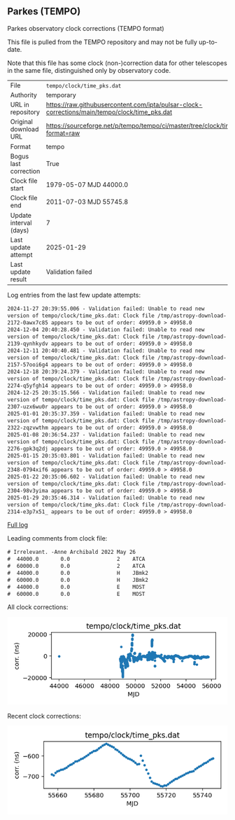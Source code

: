 
## Parkes (TEMPO)

Parkes observatory clock corrections (TEMPO format)

This file is pulled from the TEMPO repository and may not be fully
up-to-date.

Note that this file has some clock (non-)correction data for other
telescopes in the same file, distinguished only by observatory code.

|     |     |
|:--- |:--- |
| File | `tempo/clock/time_pks.dat` |
| Authority | temporary |
| URL in repository | <https://raw.githubusercontent.com/ipta/pulsar-clock-corrections/main/tempo/clock/time_pks.dat> |
| Original download URL | <https://sourceforge.net/p/tempo/tempo/ci/master/tree/clock/time_pks.dat?format=raw> |
| Format | tempo |
| Bogus last correction | True |
| Clock file start | 1979-05-07 MJD 44000.0 |
| Clock file end | 2011-07-03 MJD 55745.8 |
| Update interval (days) | 7 |
| Last update attempt | 2025-01-29 |
| Last update result | Validation failed |

Log entries from the last few update attempts:
```
2024-11-27 20:39:55.006 - Validation failed: Unable to read new version of tempo/clock/time_pks.dat: Clock file /tmp/astropy-download-2172-0awx7c85 appears to be out of order: 49959.0 > 49958.0
2024-12-04 20:40:28.450 - Validation failed: Unable to read new version of tempo/clock/time_pks.dat: Clock file /tmp/astropy-download-2139-qynhkydv appears to be out of order: 49959.0 > 49958.0
2024-12-11 20:40:40.481 - Validation failed: Unable to read new version of tempo/clock/time_pks.dat: Clock file /tmp/astropy-download-2157-57ooi6g4 appears to be out of order: 49959.0 > 49958.0
2024-12-18 20:39:24.379 - Validation failed: Unable to read new version of tempo/clock/time_pks.dat: Clock file /tmp/astropy-download-2274-q5yfgh14 appears to be out of order: 49959.0 > 49958.0
2024-12-25 20:35:15.566 - Validation failed: Unable to read new version of tempo/clock/time_pks.dat: Clock file /tmp/astropy-download-2307-uzx6wu0r appears to be out of order: 49959.0 > 49958.0
2025-01-01 20:35:37.359 - Validation failed: Unable to read new version of tempo/clock/time_pks.dat: Clock file /tmp/astropy-download-2322-zqzvwthm appears to be out of order: 49959.0 > 49958.0
2025-01-08 20:36:54.237 - Validation failed: Unable to read new version of tempo/clock/time_pks.dat: Clock file /tmp/astropy-download-2276-gpk3q2dj appears to be out of order: 49959.0 > 49958.0
2025-01-15 20:35:03.801 - Validation failed: Unable to read new version of tempo/clock/time_pks.dat: Clock file /tmp/astropy-download-2348-0794xif6 appears to be out of order: 49959.0 > 49958.0
2025-01-22 20:35:06.602 - Validation failed: Unable to read new version of tempo/clock/time_pks.dat: Clock file /tmp/astropy-download-2304-98v3yima appears to be out of order: 49959.0 > 49958.0
2025-01-29 20:35:46.314 - Validation failed: Unable to read new version of tempo/clock/time_pks.dat: Clock file /tmp/astropy-download-2314-e3p7x51_ appears to be out of order: 49959.0 > 49958.0
```
[Full log](https://raw.githubusercontent.com/ipta/pulsar-clock-corrections/main/log/tempo/clock/time_pks.dat.log)

Leading comments from clock file:

    # Irrelevant. -Anne Archibald 2022 May 26
    #  44000.0       0.0               2    ATCA
    #  60000.0       0.0               2    ATCA
    #  44000.0       0.0               H    JBmk2
    #  60000.0       0.0               H    JBmk2
    #  44000.0       0.0               E    MOST
    #  60000.0       0.0               E    MOST



All clock corrections:

![plot of all clock corrections](time_pks.dat.png "All corrections")

Recent clock corrections:

![plot of recent clock corrections](time_pks.dat.short.png "Recent corrections")

